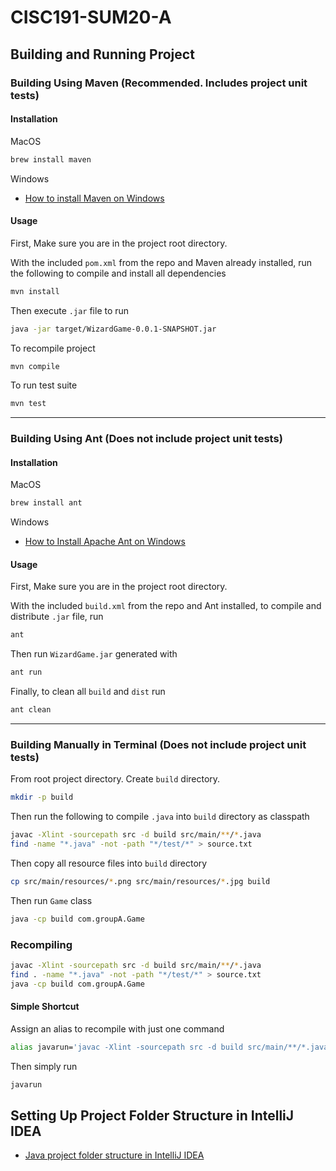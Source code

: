 # CISC191-SUM20-A

## Building and Running Project

### Building Using Maven (Recommended. Includes project unit tests)

#### Installation

MacOS

```sh
brew install maven
```

Windows

  - [How to install Maven on Windows](https://www.javatpoint.com/how-to-install-maven)


#### Usage

First, Make sure you are in the project root directory.

With the included `pom.xml` from the repo and Maven already installed, run the
following to compile and install all dependencies

```sh
mvn install
```

Then execute `.jar` file to run

```sh
java -jar target/WizardGame-0.0.1-SNAPSHOT.jar
```

To recompile project

```sh
mvn compile
```

To run test suite

```sh
mvn test
```

---

### Building Using Ant (Does not include project unit tests)

#### Installation

MacOS

```sh
brew install ant
```

Windows

  - [How to Install Apache Ant on Windows](https://mkyong.com/ant/how-to-install-apache-ant-on-windows/)


#### Usage

First, Make sure you are in the project root directory.

With the included `build.xml` from the repo and Ant installed, to compile and
distribute `.jar` file, run

```sh
ant
```

Then run `WizardGame.jar` generated with

```sh
ant run
```

Finally, to clean all `build` and `dist` run

```sh
ant clean
```

---

### Building Manually in Terminal (Does not include project unit tests)

From root project directory. Create `build` directory.

```sh
mkdir -p build
```

Then run the following to compile `.java` into `build` directory as classpath

```sh
javac -Xlint -sourcepath src -d build src/main/**/*.java
find -name "*.java" -not -path "*/test/*" > source.txt
```

Then copy all resource files into `build` directory

```sh
cp src/main/resources/*.png src/main/resources/*.jpg build
```

Then run `Game` class

```sh
java -cp build com.groupA.Game
```

### Recompiling

```sh
javac -Xlint -sourcepath src -d build src/main/**/*.java
find . -name "*.java" -not -path "*/test/*" > source.txt
java -cp build com.groupA.Game
```

#### Simple Shortcut

Assign an alias to recompile with just one command

```sh
alias javarun='javac -Xlint -sourcepath src -d build src/main/**/*.java; find -name "*.java" -not -path "*/test/*" > source.txt; java -cp build com.groupA.Game'
```

Then simply run

```sh
javarun
```

## Setting Up Project Folder Structure in IntelliJ IDEA

  - [Java project folder structure in IntelliJ IDEA](https://stackoverflow.com/questions/41638654/java-project-folder-structure-in-intellij-idea)
